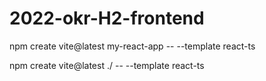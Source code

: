 # 2022-okr-H2-frontend
npm create vite@latest my-react-app -- --template react-ts

npm create vite@latest ./ -- --template react-ts